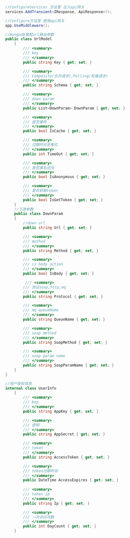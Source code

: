 ﻿```csharp
//ConfigureServices 方法里 注入api网关
services.AddTransient<IResponse, ApiResponse>();

//Configure方法里 使用api网关 
app.UseMiddleware();

//mongodb里配url路由参数
public class UrlModel
    {
        /// <summary>
        /// key
        /// </summary>
        public string Key { get; set; }

        /// <summary>
        /// Composite(合并请求),Polling(轮循请求)
        /// </summary>
        public string Schema { get; set; }

        /// <summary>
        /// down param
        /// </summary>
        public List<DownParam> DownParam { get; set; }

        /// <summary>
        /// 是否缓存
        /// </summary>
        public bool IsCache { get; set; }

        /// <summary>
        /// 过期时间天单位
        /// </summary>
        public int TimeOut { get; set; }

        /// <summary>
        /// 是否匿名访问
        /// </summary>
        public bool IsAnonymous { get; set; }

        /// <summary>
        /// 是否获取token
        /// </summary>
        public bool IsGetToken { get; set; }
    }
	//下游参数
    public class DownParam
    {
        //down url
        public string Url { get; set; }

        /// <summary>
        /// method
        /// </summary>
        public string Method { get; set; }

        /// <summary>
        /// is body action
        /// </summary>
        public bool IsBody { get; set; }

         /// <summary>
        /// 协议soap,http,mq
        /// </summary>
        public string Protocol { get; set; }

        /// <summary>
        /// mq queueName
        /// </summary>
        public string QueueName { get; set; }

        /// <summary>
        /// soap method
        /// </summary>
        public string SoapMethod { get; set; }

        /// <summary>
        /// soap param name
        /// </summary>
        public string SoapParamName { get; set; }
    }
}

//用户授权信息
internal class UserInfo
    {
        /// <summary>
        /// key
        /// </summary>
        public string AppKey { get; set; }

        /// <summary>
        /// 密钥
        /// </summary>
        public string AppSecret { get; set; }

        /// <summary>
        /// token
        /// </summary>
        public string AccessToken { get; set; }

        /// <summary>
        /// token过期时间 
        /// </summary>
        public DateTime AccessExpires { get; set; }
        
        /// <summary>
        /// token ip 
        /// </summary>
        public string Ip { get; set; }

        /// <summary>
        /// 一次访问次数
        /// </summary>
        public int DayCount { get; set; }
    }
```
